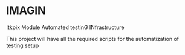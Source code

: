# IMAGIN
Itkpix Module Automated testinG INfrastructure

This project will have all the required scripts for the automatization of testing setup 

